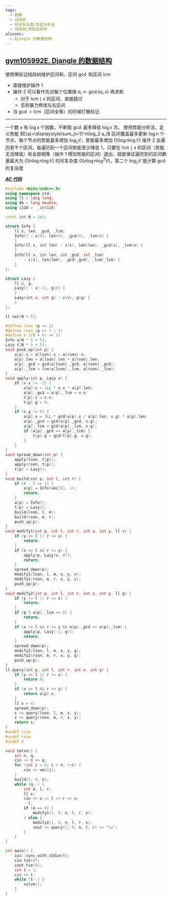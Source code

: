 ```yaml
---
tags:
  - 题解
  - 线段树
  - 时间复杂度/势能分析法
  - 线段树/势能线段树
aliases:
  - Djangle 的数据结构
---
```

## [gym105992E. Djangle 的数据结构](https://codeforces.com/gym/105992/problem/E)

使用懒标记线段树维护区间和、区间 $\gcd$ 和区间 $\mathrm{lcm}$

- 直接维护操作 1
- 操作 2 可以看作先对每个位置做 $a_i\leftarrow \gcd(a_i,x)$ 再求和
	- 对于 $\mathrm{lcm}\mid x$ 的区间，直接跳过
	- 否则暴力修改左右区间
- 当 $\gcd=\mathrm{lcm}$（区间全等）的时候打懒标记

---

一个数 $x$ 有 $\log x$ 个因数，不断取 $\gcd$ 最多降低 $\log x$ 次。
使用势能分析法。定义势能 $E(a)=\displaystyle\sum_{i=1}^n\log_2 a_i$
区间覆盖最多更新 $\log n$ 个节点，每个节点的势能最多增加 $\log_2 V$，势能最多增加 $O(\log n\log V)$
操作 2 会遍历若干个区间，每遍历到一个区间势能至少降低 $1$，只要在 $\mathrm{lcm}\mid x$ 的区间（势能无法降低）和全部相等（操作 1 增加势能的区间）退出，就能保证遍历到的区间数量最大为 $O(n\log n\log V)$
时间复杂度 $O(n\log n\log^2V)$，第二个 $\log_2V$ 是计算 $\gcd$ 的复杂度

[***AC 代码***](https://codeforces.com/gym/105992/submission/336534429)

```cpp
#include <bits/stdc++.h>
using namespace std;
using ll = long long;
using db = long double;
using i128 = __int128;

const int N = 1e5;

struct Info {
    ll s, len, _gcd, _lcm;
    Info() : s(0), len(0), _gcd(0), _lcm(0) {
    }
    Info(ll s, int len) : s(s), len(len), _gcd(s), _lcm(s) {
    }
    Info(ll s, int len, int _gcd, int _lcm)
        : s(s), len(len), _gcd(_gcd), _lcm(_lcm) {
    }
};

struct Lazy {
    ll v, g;
    Lazy() : v(-1), g(0) {
    }
    Lazy(int v, int g) : v(v), g(g) {
    }
};

ll vec[N + 5];

#define lson (p << 1)
#define rson (p << 1 | 1)
#define m ((l + r) >> 1)
Info a[N * 5 + 5];
Lazy t[N * 5 + 5];
void push_up(int p) {
    a[p].s = a[lson].s + a[rson].s;
    a[p].len = a[lson].len + a[rson].len;
    a[p]._gcd = gcd(a[lson]._gcd, a[rson]._gcd);
    a[p]._lcm = lcm(a[lson]._lcm, a[rson]._lcm);
}
void apply(int p, Lazy v) {
    if (v.v != -1) {
        a[p].s = 1LL * v.v * a[p].len;
        a[p]._gcd = a[p]._lcm = v.v;
        t[p].v = v.v;
        t[p].g = 0;
    }
    if (v.g != 0) {
        a[p].s = 1LL * gcd(a[p].s / a[p].len, v.g) * a[p].len;
        a[p]._gcd = gcd(a[p]._gcd, v.g);
        a[p]._lcm = gcd(a[p]._lcm, v.g);
        if (a[p]._gcd == a[p]._lcm) {
            t[p].g = gcd(t[p].g, v.g);
        }
    }
}
void spread_down(int p) {
    apply(lson, t[p]);
    apply(rson, t[p]);
    t[p] = Lazy();
}
void build(int p, int l, int r) {
    if (r - l == 1) {
        a[p] = Info(vec[l], 1);
        return;
    }
    a[p] = Info();
    t[p] = Lazy();
    build(lson, l, m);
    build(rson, m, r);
    push_up(p);
}
void modify1(int p, int l, int r, int x, int y, ll v) {
    if (y <= l || r <= x) {
        return;
    }
    if (x <= l && r <= y) {
        apply(p, Lazy(v, 0));
        return;
    }
    spread_down(p);
    modify1(lson, l, m, x, y, v);
    modify1(rson, m, r, x, y, v);
    push_up(p);
}
void modify2(int p, int l, int r, int x, int y, ll g) {
    if (y <= l || r <= x) {
        return;
    }
    if (g % a[p]._lcm == 0) {
        return;
    }
    if (x <= l && r <= y && a[p]._gcd == a[p]._lcm) {
        apply(p, Lazy(-1, g));
        return;
    }
    spread_down(p);
    modify2(lson, l, m, x, y, g);
    modify2(rson, m, r, x, y, g);
    push_up(p);
}
ll query(int p, int l, int r, int x, int y) {
    if (y <= l || r <= x) {
        return 0;
    }
    if (x <= l && r <= y) {
        return a[p].s;
    }
    ll s = 0;
    spread_down(p);
    s += query(lson, l, m, x, y);
    s += query(rson, m, r, x, y);
    return s;
}
#undef lson
#undef rson
#undef m

void solve() {
    int n, q;
    cin >> n >> q;
    for (int i = 0; i < n; ++i) {
        cin >> vec[i];
    }
    build(1, 0, n);
    while (q--) {
        int o, l, r;
        ll x;
        cin >> o >> l >> r >> x;
        --l;
        if (o == 0) {
            modify1(1, 0, n, l, r, x);
        } else {
            modify2(1, 0, n, l, r, x);
            cout << query(1, 0, n, l, r) << "\n";
        }
    }
}

int main() {
    ios::sync_with_stdio(0);
    cin.tie(0);
    cout.tie(0);
    int t = 1;
    cin >> t;
    while (t--) {
        solve();
    }
}
```
